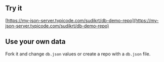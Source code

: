 ## Try it

[https://my-json-server.typicode.com/sudikrt/db-demo-repo](https://my-json-server.typicode.com/sudikrt/db-demo-repo)

## Use your own data

Fork it and change `db.json` values or create a repo with a `db.json` file.

